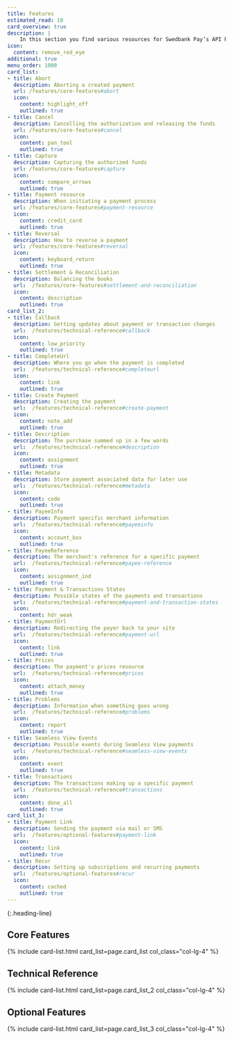 ```yaml
---
title: Features
estimated_read: 10
card_overview: true
description: |
    In this section you find various resources for Swedbank Pay’s API Platform.
icon:
  content: remove_red_eye
additional: true
menu_order: 1000
card_list: 
- title: Abort
  description: Aborting a created payment
  url: /features/core-features#abort
  icon:
    content: highlight_off
    outlined: true
- title: Cancel
  description: Cancelling the authorization and releasing the funds
  url: /features/core-features#cancel
  icon:
    content: pan_tool
    outlined: true
- title: Capture
  description: Capturing the authorized funds
  url: /features/core-features#capture
  icon:
    content: compare_arrows
    outlined: true
- title: Payment resource
  description: When initiating a payment process
  url: /features/core-features#payment-resource
  icon:
    content: credit_card
    outlined: true
- title: Reversal
  description: How to reverse a payment
  url: /features/core-features#reversal
  icon:
    content: keyboard_return
    outlined: true
- title: Settlement & Reconciliation
  description: Balancing the books
  url:  /features/core-features#settlement-and-reconciliation
  icon:
    content: description
    outlined: true
card_list_2:
- title: Callback
  description: Getting updates about payment or transaction changes
  url:  /features/technical-reference#callback
  icon:
    content: low_priority
    outlined: true
- title: CompleteUrl
  description: Where you go when the payment is completed
  url:  /features/technical-reference#completeurl
  icon:
    content: link
    outlined: true
- title: Create Payment
  description: Creating the payment
  url:  /features/technical-reference#create-payment
  icon:
    content: note_add
    outlined: true
- title: Description
  description: The purchase summed up in a few words
  url:  /features/technical-reference#description
  icon:
    content: assignment
    outlined: true
- title: Metadata
  description: Store payment associated data for later use
  url:  /features/technical-reference#metadata
  icon:
    content: code
    outlined: true
- title: PayeeInfo
  description: Payment specific merchant information
  url:  /features/technical-reference#payeeinfo
  icon:
    content: account_box
    outlined: true
- title: PayeeReference
  description: The merchant's reference for a specific payment
  url:  /features/technical-reference#payee-reference
  icon:
    content: assignment_ind
    outlined: true
- title: Payment & Transactions States
  description: Possible states of the payments and transactions
  url:  /features/technical-reference#payment-and-transaction-states
  icon:
    content: hdr_weak
- title: PaymentUrl
  description: Redirecting the payer back to your site
  url:  /features/technical-reference#payment-url
  icon:
    content: link
    outlined: true
- title: Prices
  description: The payment's prices resource
  url:  /features/technical-reference#prices
  icon:
    content: attach_money
    outlined: true
- title: Problems
  description: Information when something goes wrong
  url:  /features/technical-reference#problems
  icon:
    content: report
    outlined: true
- title: Seamless View Events
  description: Possible events during Seamless View payments
  url:  /features/technical-reference#seamless-view-events
  icon:
    content: event
    outlined: true
- title: Transactions
  description: The transactions making up a specific payment
  url:  /features/technical-reference#transactions
  icon:
    content: done_all
    outlined: true
card_list_3: 
- title: Payment Link
  description: Sending the payment via mail or SMS
  url:  /features/optional-features#payment-link
  icon:
    content: link
    outlined: true
- title: Recur
  description: Setting up subscriptions and recurring payments
  url:  /features/optional-features#recur
  icon:
    content: cached
    outlined: true
---
```


{:.heading-line}

## Core Features

{% include card-list.html card_list=page.card_list
    col_class="col-lg-4" %}

## Technical Reference

{% include card-list.html card_list=page.card_list_2
    col_class="col-lg-4" %}

## Optional Features

{% include card-list.html card_list=page.card_list_3
    col_class="col-lg-4" %}

